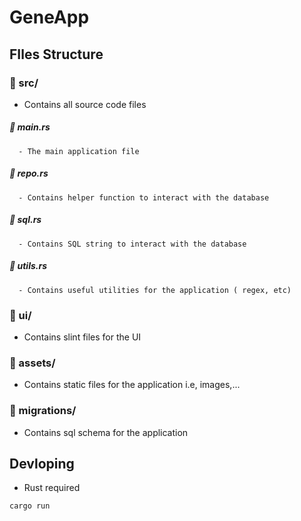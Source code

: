 # GeneApp

## FIles Structure

### 📁 src/
   - Contains all source code files
   ##### 📄 main.rs
      - The main application file
   ##### 📄 repo.rs
      - Contains helper function to interact with the database
   ##### 📄 sql.rs
      - Contains SQL string to interact with the database
   ##### 📄 utils.rs
      - Contains useful utilities for the application ( regex, etc)

### 📁 ui/
   - Contains slint files for the UI

### 📁 assets/
   - Contains static files for the application i.e, images,...

### 📁 migrations/
   - Contains sql schema for the application


## Devloping
- Rust required

```bash
cargo run
```


